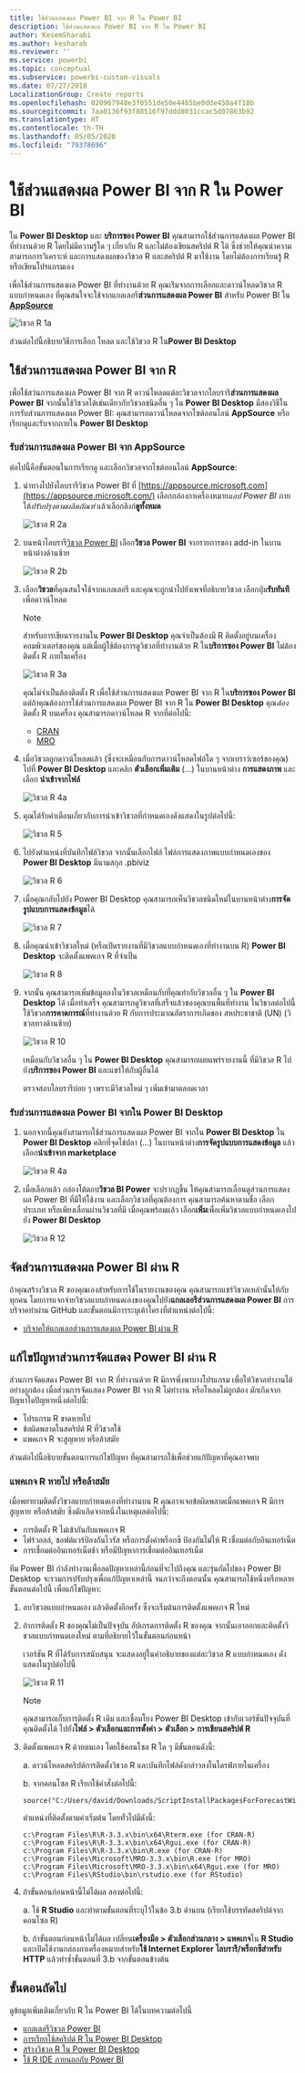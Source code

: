 ```yaml
---
title: ใช้ส่วนแสดงผล Power BI จาก R ใน Power BI
description: ใช้ส่วนแสดงผล Power BI จาก R ใน Power BI
author: KesemSharabi
ms.author: kesharab
ms.reviewer: ''
ms.service: powerbi
ms.topic: conceptual
ms.subservice: powerbi-custom-visuals
ms.date: 07/27/2018
LocalizationGroup: Create reports
ms.openlocfilehash: 020967948e3f0551de50e4485be0dde450a4f18b
ms.sourcegitcommit: 7aa0136f93f88516f97ddd8031ccac5d07863b92
ms.translationtype: HT
ms.contentlocale: th-TH
ms.lasthandoff: 05/05/2020
ms.locfileid: "79378696"
---
```

# <a name="use-r-powered-power-bi-visuals-in-power-bi"></a>ใช้ส่วนแสดงผล Power BI จาก R ใน Power BI

ใน **Power BI Desktop** และ **บริการของ Power BI** คุณสามารถใช้ส่วนการแสดงผล Power BI ที่ทำงานด้วย R โดยไม่มีความรู้ใด ๆ เกี่ยวกับ R และไม่ต้องเขียนสคริปต์ R ได้ ซึ่งช่วยให้คุณนำความสามารถการวิเคราะห์ และการแสดงผลของวิชวล R และสคริปต์ R มาใช้งาน โดยไม่ต้องการเรียนรู้ R หรือเขียนโปรแกรมเอง

เพื่อใช้ส่วนการแสดงผล Power BI ที่ทำงานด้วย R คุณเร่ิมจากการเลือกและดาวน์โหลดวิชวล R แบบกำหนดเอง ที่คุณสนใจจะใช้จากแกลเลอรี**ส่วนการแสดงผล Power BI** สำหรับ Power BI ใน [**AppSource**](https://appsource.microsoft.com/marketplace/apps?product=power-bi-visuals&page=1)

![วิชวล R 1a](media/desktop-r-powered-custom-visuals/powerbi-r-powered-custom-viz_1a.png)

ส่วนต่อไปนี้อธิบายวิธีการเลือก โหลด และใช้วิชวล R ใน**Power BI Desktop**

## <a name="use-r-power-bi-visuals"></a>ใช้ส่วนการแสดงผล Power BI จาก R

เพื่อใช้สว่นการแสดงผล Power BI จาก R ดาวน์โหลดแต่ละวิชวลจากไลบรารี**ส่วนการแสดงผล Power BI** จากนั้นใช้วิชวลได้เช่นเดียวกับวิชวลชนิดอื่น ๆ ใน **Power BI Desktop** มีสองวิธีในการรับส่วนการแสดงผล Power BI: คุณสามารถดาวน์โหลดจากไซต์ออนไลน์ **AppSource** หรือเรียกดูและรับจากภายใน **Power BI Desktop** 

### <a name="get-power-bi-visuals-from-appsource"></a>รับส่วนการแสดงผล Power BI จาก AppSource

ต่อไปนี้คือขั้นตอนในการเรียกดู และเลือกวิชวลจากไซต์ออนไลน์ **AppSource**:

1. นำทางไปยังไลบรารีวิชวล Power BI ที่ [https://appsource.microsoft.com](https://appsource.microsoft.com/) เลือกกล่องกาเครื่องหมาย*แอป Power BI* ภายใต้*ปรับปรุงตามผลิตภัณฑ์* แล้วเลือกลิงก์**ดูทั้งหมด**

   ![วิชวล R 2a](media/desktop-r-powered-custom-visuals/powerbi-r-powered-custom-viz_2a.png)

2. บนหน้าไลบรารี[วิชวล Power BI](https://appsource.microsoft.com/marketplace/apps?product=power-bi-visuals&page=1) เลือก**วิชวล Power BI** จากรายการของ add-in ในบานหน้าต่างด้านซ้าย

   ![วิชวล R 2b](media/desktop-r-powered-custom-visuals/powerbi-r-powered-custom-viz_2b.png)

3. เลือก**วิชวล**ที่คุณสนใจใช้จากแกลเลอรี และคุณจะถูกนำไปยังเพจที่อธิบายวิชวล เลือกปุ่ม**รับทันที**เพื่อดาวน์โหลด

   > [!NOTE]
    > สำหรับการเขียนรายงานใน **Power BI Desktop** คุณจำเป็นต้องมี R ติดตั้งอยู่บนเครื่องคอมพิวเตอร์ของคุณ แต่เมื่อผู้ใช้ต้องการดูวิชวลที่ทำงานด้วย R ใน**บริการของ Power BI** ไม่ต้องติดตั้ง R ภายในเครื่อง

   ![วิชวล R 3a](media/desktop-r-powered-custom-visuals/powerbi-r-powered-custom-viz_3a.png)

   คุณไม่จำเป็นต้องติดตั้ง R เพื่อใช้ส่วนการแสดงผล Power BI จาก R ใน**บริการของ Power BI** แต่ถ้าคุณต้องการใช้ส่วนการแสดงผล Power BI จาก R ใน **Power BI Desktop** คุณ*ต้อง*ติดตั้ง R บนเครื่อง คุณสามารถดาวน์โหลด R จากที่ต่อไปนี้:

   * [CRAN](https://cran.r-project.org/)
   * [MRO](https://mran.microsoft.com/)

4. เมื่อวิชวลถูกดาวน์โหลดแล้ว (ซึ่งจะเหมือนกับการดาวน์โหลดไฟล์ใด ๆ จากเบราว์เซอร์ของคุณ) ไปที่ **Power BI Desktop** และคลิก **ตัวเลือกเพิ่มเติม** (...) ในบานหน้าต่าง **การแสดงภาพ** และเลือก **นำเข้าจากไฟล์**

   ![วิชวล R 4a](media/desktop-r-powered-custom-visuals/powerbi-r-powered-custom-viz_4a.png)
5. คุณได้รับคำเตือนเกี่ยวกับการนำเข้าวิชวลที่กำหนดเองดังแสดงในรูปต่อไปนี้:

   ![วิชวล R 5](media/desktop-r-powered-custom-visuals/powerbi-r-powered-custom-viz_5.png)
6. ไปยังตำแหน่งที่บันทึกไฟล์วิชวล จากนั้นเลือกไฟล์ ไฟล์การแสดงภาพแบบกำหนดเองของ **Power BI Desktop** มีนามสกุล .pbiviz

   ![วิชวล R 6](media/desktop-r-powered-custom-visuals/powerbi-r-powered-custom-viz_6.png)
7. เมื่อคุณกลับไปยัง Power BI Desktop คุณสามารถเห็นวิชวลชนิดใหม่ในบานหน้าต่าง**การจัดรูปแบบการแสดงข้อมูล**ได้

   ![วิชวล R 7](media/desktop-r-powered-custom-visuals/powerbi-r-powered-custom-viz_7.png)
8. เมื่อคุณนำเข้าวิชวลใหม่ (หรือเปิดรายงานที่มีวิชวลแบบกำหนดเองที่ทำงานบน R) **Power BI Desktop** จะติดตั้งแพคเกจ R ที่จำเป็น

   ![วิชวล R 8](media/desktop-r-powered-custom-visuals/powerbi-r-powered-custom-viz_8.png)

9. จากนั้น คุณสามารถเพิ่มข้อมูลลงในวิชวลเหมือนกับที่คุณทำกับวิชวลอื่น ๆ ใน **Power BI Desktop** ได้ เมื่อทำเสร็จ คุณสามารถดูวิชวลที่เสร็จแล้วของคุณบนพื้นที่ทำงาน ในวิชวลต่อไปนี้ ใช้วิชวล**การคาดการณ์**ที่ทำงานด้วย R กับการประมาณอัตราการเกิดของ สหประชาชาติ (UN) (วิชวลทางด้านซ้าย)

    ![วิชวล R 10](media/desktop-r-powered-custom-visuals/powerbi-r-powered-custom-viz_10.png)

    เหมือนกับวิชวลอื่น ๆ ใน **Power BI Desktop** คุณสามารถเผยแพร่รายงานนี้ ที่มีวิชวล R ไปยัง**บริการของ Power BI** และแชร์ให้กับผู้อื่นได้

    ตรวจสอบไลบรารีบ่อย ๆ เพราะมีวิชวลใหม่ ๆ เพิ่มเข้ามาตลอดเวลา

### <a name="get-power-bi-visuals-from-within-power-bi-desktop"></a>รับส่วนการแสดงผล Power BI จากใน **Power BI Desktop**

1. นอกจากนี้คุณยังสามารถใช้ส่วนการแสดงผล Power BI จากใน **Power BI Desktop** ใน **Power BI Desktop** คลิกที่จุดไข่ปลา (...) ในบานหน้าต่าง**การจัดรูปแบบการแสดงข้อมูล** แล้วเลือก**นำเข้าจาก marketplace**

   ![วิชวล R 4a](media/desktop-r-powered-custom-visuals/powerbi-r-powered-custom-viz_4a.png)

2. เมื่อเลือกแล้ว กล่องโต้ตอบ**วิชวล BI Power** จะปรากฏขึ้น ให้คุณสามารถเลื่อนดูส่วนการแสดงผล Power BI ที่มีให้ใช้งาน และเลือกวิชวลที่คุณต้องการ คุณสามารถค้นหาตามชื่อ เลือกประเภท หรือเพียงเลื่อนผ่านวิชวลที่มี เมื่อคุณพร้อมแล้ว เลือก**เพิ่ม**เพื่อเพิ่มวิชวลแบบกำหนดเองไปยัง **Power BI Desktop**

   ![วิชวล R 12](media/desktop-r-powered-custom-visuals/powerbi-r-powered-custom-viz_12.png)

## <a name="contribute-r-powered-power-bi-visuals"></a>จัดส่วนการแสดงผล Power BI ผ่าน R

ถ้าคุณสร้างวิชวล R ของคุณเองสำหรับการใช้ในรายงานของคุณ คุณสามารถแชร์วิชวลเหล่านั้นให้กับทุกคน โดยการแจกจ่ายวิชวลแบบกำหนดเองของคุณไปยัง**แกลเลอรีส่วนการแสดงผล Power BI** การบริจาคทำผ่าน GitHub และขั้นตอนมีการระบุเค้าโครงที่ตำแหน่งต่อไปนี้:

* [บริจาคให้แกลเลอส่วนการแสดงผล Power BI ผ่าน R](https://github.com/Microsoft/PowerBI-visuals#building-r-powered-custom-visual-corrplot)

## <a name="troubleshoot-r-powered-power-bi-visuals"></a>แก้ไขปัญหาส่วนการจัดแสดง Power BI ผ่าน R

ส่วนการจัดแสดง Power BI จาก R ที่ทำงานด้วย R มีการพึ่งพาบางโปรแกรม เพื่อให้วิชวลทำงานได้อย่างถูกต้อง เมื่อส่วนการจัดแสดง Power BI จาก R ไม่ทำงาน หรือโหลดไม่ถูกต้อง มักเกิดจากปัญหาใดปัญหาหนึ่งต่อไปนี้:

* โปรแกรม R ขาดหายไป
* ข้อผิดพลาดในสคริปต์ R ที่วิชวลใช้
* แพคเกจ R จะสูญหาย หรือล้าสมัย

ส่วนต่อไปนี้อธิบายขั้นตอนการแก้ไขปัญหา ที่คุณสามารถใช้เพื่อช่วยแก้ปัญหาที่คุณอาจพบ

### <a name="missing-or-outdated-r-packages"></a>แพคเกจ R หายไป หรือล้าสมัย

เมื่อพยายามติดตั้งวิชวลแบบกำหนดเองที่ทำงานบน R คุณอาจเจอข้อผิดพลาดเมื่อแพคเกจ R มีการสูญหาย หรือล้าสมัย ซึ่งมักเกิดจากหนึ่งในเหตุผลต่อไปนี้:

* การติดตั้ง R ไม่เข้ากันกับแพคเกจ R
* ไฟร์วอลล์, ซอฟต์แวร์ป้องกันไวรัส หรือการตั้งค่าพร็อกซี ป้องกันไม่ให้ R เชื่อมต่อกับอินเทอร์เน็ต
* การเชื่อมต่ออินเทอร์เน็ตช้า หรือมีปัญหาการเชื่อมต่ออินเทอร์เน็ต

ทีม Power BI กำลังทำงานเพื่อลดปัญหาเหล่านี้ก่อนที่จะไปถึงคุณ และรุ่นถัดไปของ Power BI Desktop จะรวมการปรับปรุงเพื่อแก้ปัญหาเหล่านี้ จนกว่าจะถึงตอนนั้น คุณสามารถใช้หนึ่งหรือหลายขั้นตอนต่อไปนี้ เพื่อแก้ไขปัญหา:

1. ลบวิชวลแบบกำหนดเอง แล้วติดตั้งอีกครั้ง ซึ่งจะเริ่มต้นการติดตั้งแพคเกจ R ใหม่
2. ถ้าการติดตั้ง R ของคุณไม่เป็นปัจจุบัน อัปเกรดการติดตั้ง R ของคุณ จากนั้นเอาออกและติดตั้งวิชวลแบบกำหนดเองใหม่ ตามที่อธิบายไว้ในขั้นตอนก่อนหน้า

   เวอร์ชัน R ที่ได้รับการสนับสนุน จะแสดงอยู่ในคำอธิบายของแต่ละวิชวล R แบบกำหนดเอง ดังแสดงในรูปต่อไปนี้

     ![วิชวล R 11](media/desktop-r-powered-custom-visuals/powerbi-r-powered-custom-viz_11.png)
    > [!NOTE]
    > คุณสามารถเก็บการติดตั้ง R เดิม และเชื่อมโยง Power BI Desktop เข้ากับเวอร์ชันปัจจุบันที่คุณติดตั้งได้ ไปยัง**ไฟล์ > ตัวเลือกและการตั้งค่า > ตัวเลือก > การเขียนสคริปต์ R**

3. ติดตั้งแพคเกจ R ด้วยตนเอง โดยใช้คอนโซล R ใด ๆ มีขั้นตอนดังนี้:

   a.  ดาวน์โหลดสคริปต์การติดตั้งวิชวล R และบันทึกไฟล์ดังกล่าวลงในไดรฟ์ภายในเครื่อง

   b.  จากคอนโซล R เรียกใช้คำสั่งต่อไปนี้:

       source("C:/Users/david/Downloads/ScriptInstallPackagesForForecastWithWorkarounds.R")

   ตำแหน่งที่ติดตั้งตามค่าเริ่มต้น โดยทั่วไปมีดังนี้:

       c:\Program Files\R\R-3.3.x\bin\x64\Rterm.exe (for CRAN-R)
       c:\Program Files\R\R-3.3.x\bin\x64\Rgui.exe (for CRAN-R)
       c:\Program Files\R\R-3.3.x\bin\R.exe (for CRAN-R)
       c:\Program Files\Microsoft\MRO-3.3.x\bin\R.exe (for MRO)
       c:\Program Files\Microsoft\MRO-3.3.x\bin\x64\Rgui.exe (for MRO)
       c:\Program Files\RStudio\bin\rstudio.exe (for RStudio)
4. ถ้าขั้นตอนก่อนหน้านี้ไม่ได้ผล ลองต่อไปนี้:

   a. ใช้ **R Studio** และทำตามขั้นตอนที่ระบุไว้ในข้อ 3.b ด้านบน (เรียกใช้บรรทัดสคริปต์จากคอนโซล R)

   b. ถ้าขั้นตอนก่อนหน้าไม่ได้ผล เปลี่ยน**เครื่องมือ > ตัวเลือกส่วนกลาง > แพคเกจ**ใน **R Studio** และเปิดใช้งานกล่องกาเครื่องหมายสำหรับ**ใช้ Internet Explorer ไลบรารี/พร็อกซีสำหรับ HTTP** แล้วทำซ้ำขั้นตอนที่ 3.b จากขั้นตอนข้างต้น

## <a name="next-steps"></a>ขั้นตอนถัดไป

ดูข้อมูลเพิ่มเติมเกี่ยวกับ R ใน Power BI ได้ในบทความต่อไปนี้

* [แกลเลอรีวิชวล Power BI](https://app.powerbi.com/visuals/)
* [การเรียกใช้สคริปต์ R ใน Power BI Desktop](desktop-r-scripts.md)
* [สร้างวิชวล R ใน Power BI Desktop](desktop-r-visuals.md)
* [ใช้ R IDE ภายนอกกับ Power BI](desktop-r-ide.md)
